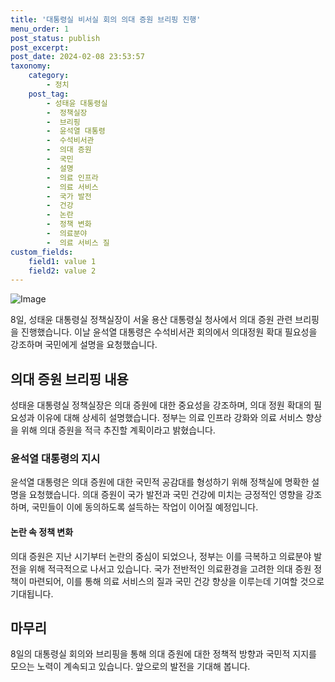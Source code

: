```yaml
---
title: '대통령실 비서실 회의 의대 증원 브리핑 진행'
menu_order: 1
post_status: publish
post_excerpt: 
post_date: 2024-02-08 23:53:57
taxonomy:
    category:
        - 정치
    post_tag:
        - 성태윤 대통령실
        -  정책실장
        -  브리핑
        -  윤석열 대통령
        -  수석비서관
        -  의대 증원
        -  국민
        -  설명
        -  의료 인프라
        -  의료 서비스
        -  국가 발전
        -  건강
        -  논란
        -  정책 변화
        -  의료분야
        -  의료 서비스 질
custom_fields:
    field1: value 1
    field2: value 2
---
```


![Image](https://imgnews.pstatic.net/image/366/2024/02/08/0000969432_001_20240208155001642.jpg?type=w647)

8일, 성태윤 대통령실 정책실장이 서울 용산 대통령실 청사에서 의대 증원 관련 브리핑을 진행했습니다. 이날 윤석열 대통령은 수석비서관 회의에서 의대정원 확대 필요성을 강조하며 국민에게 설명을 요청했습니다. 
## 의대 증원 브리핑 내용
성태윤 대통령실 정책실장은 의대 증원에 대한 중요성을 강조하며, 의대 정원 확대의 필요성과 이유에 대해 상세히 설명했습니다. 정부는 의료 인프라 강화와 의료 서비스 향상을 위해 의대 증원을 적극 추진할 계획이라고 밝혔습니다. 
### 윤석열 대통령의 지시
윤석열 대통령은 의대 증원에 대한 국민적 공감대를 형성하기 위해 정책실에 명확한 설명을 요청했습니다. 의대 증원이 국가 발전과 국민 건강에 미치는 긍정적인 영향을 강조하며, 국민들이 이에 동의하도록 설득하는 작업이 이어질 예정입니다.
#### 논란 속 정책 변화
의대 증원은 지난 시기부터 논란의 중심이 되었으나, 정부는 이를 극복하고 의료분야 발전을 위해 적극적으로 나서고 있습니다. 국가 전반적인 의료환경을 고려한 의대 증원 정책이 마련되어, 이를 통해 의료 서비스의 질과 국민 건강 향상을 이루는데 기여할 것으로 기대됩니다.
## 마무리
8일의 대통령실 회의와 브리핑을 통해 의대 증원에 대한 정책적 방향과 국민적 지지를 모으는 노력이 계속되고 있습니다. 앞으로의 발전을 기대해 봅니다.
